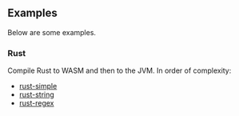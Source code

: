 ## Examples

Below are some examples.

### Rust

Compile Rust to WASM and then to the JVM. In order of complexity:

* [rust-simple](rust-simple)
* [rust-string](rust-string)
* [rust-regex](rust-regex)

